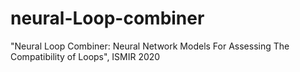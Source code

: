 # neural-Loop-combiner
"Neural Loop Combiner: Neural Network Models For Assessing The Compatibility of Loops", ISMIR 2020
